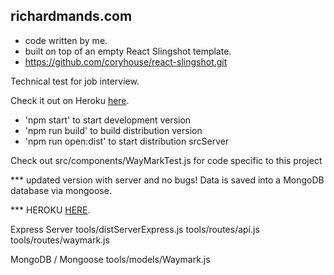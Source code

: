 ## richardmands.com

* code written by me.
* built on top of an empty React Slingshot template.
* https://github.com/coryhouse/react-slingshot.git

Technical test for job interview.

Check it out on Heroku <a target="blank" href="https://gentle-fjord-88011.herokuapp.com/">here</a>.

* 'npm start' to start development version
* 'npm run build' to build distribution version
* 'npm run open:dist' to start distribution srcServer

Check out src/components/WayMarkTest.js for code specific to this project

*** updated version with server and no bugs! Data is saved into a MongoDB database via mongoose.

*** HEROKU <a target="blank" href="https://fierce-wave-64427.herokuapp.com/">HERE</a>.

Express Server
tools/distServerExpress.js
tools/routes/api.js
tools/routes/waymark.js

MongoDB / Mongoose
tools/models/Waymark.js
